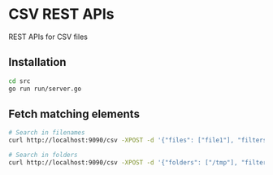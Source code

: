 # CSV REST APIs
REST APIs for CSV files

## Installation
```bash
cd src
go run run/server.go
```

## Fetch matching elements
```bash
# Search in filenames
curl http://localhost:9090/csv -XPOST -d '{"files": ["file1"], "filters": {"statuscode": "200", "requestname": "write"}}'

# Search in folders
curl http://localhost:9090/csv -XPOST -d '{"folders": ["/tmp"], "filters": {"statuscode": "200", "requestname": "write"}}'
```
